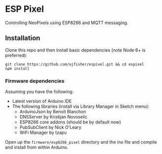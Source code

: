 # ESP Pixel

Controlling NeoPixels using ESP8266 and MQTT messaging.

## Installation

Clone this repo and then install basic dependencies (note Node 6+ is preferred):

```
git clone https://github.com/ajfisher/espixel.git && cd espixel
npm install
```

### Firmware dependencies

Assuming you have the following:

* Latest version of Arduino IDE
* The following libraries (install via Library Manager in Sketch menu):
    * ArduinoJson by Benoit Blanchon
    * DNSServer by Kristijan Novoselic
    * ESP8266 core addons (should be by default now)
    * PubSubClient by Nick O'Leary
    * WiFi Manager by tzapu

Open up the `firmware/esp8266_pixel` directory and the ino file and compile
and install from within Arduino.
